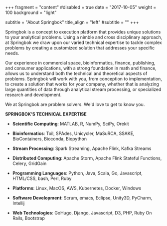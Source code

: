 +++
fragment = "content"
#disabled = true
date = "2017-10-05"
weight = 100
background = "light"

subtitle = "About Springbok"
title_align = "left"
#subtitle = ""
+++

Springbok is a concept to execution platform that provides unique solutions to your analytical problems. Using a nimble and cross disciplinary approach, at Springbok we draw upon our varied technical expertise to tackle complex problems by creating a customized solution that addresses your specific needs.

Our experience in commercial space, bioinformatics, finance, publishing, and consumer applications, with a strong foundation in math and finance, allows us to understand both the technical and theoretical aspects of problems. Springbok will work with you, from conception to implementation, to create a solution that works for your company, whether that is analyzing large quantities of data through analytical stream processing, or specialized research and development.

We at Springbok are problem solvers. We'd love to get to know you. 

**SPRINGBOK’S TECHNICAL EXPERTISE**

* **Scientific Computing**: MATLAB, R, NumPy, SciPy, Orekit

* **Bioinformatics**: Toil, SPAdes, Unicycler, MaSuRCA, SSAKE, BioContainers, Bioconda, Biopython

* **Stream Processing**: Spark Streaming, Apache Flink, Kafka Streams

* **Distributed Computing**: Apache Storm, Apache Flink Stateful Functions, Celery, GridGain

* **Programming Languages**: Python, Java, Scala, Go, Javascript, HTML/CSS, bash, Perl, Ruby

* **Platforms**: Linux, MacOS, AWS, Kubernetes, Docker, Windows

* **Software Development**: Scrum, emacs, Eclipse, Unity3D, PyCharm, Intellij

* **Web Technologies**: GoHugo, Django, Javascript, D3, PHP, Ruby On Rails, Bootstrap
